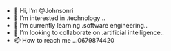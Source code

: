 - 👋 Hi, I’m @Johnsonri
- 👀 I’m interested in .technology
..
- 🌱 I’m currently learning .software engineering..
- 💞️ I’m looking to collaborate on .artificial intelligence..
- 📫 How to reach me ...0679874420

<!---
Johnsonri/Johnsonri is a ✨ special ✨ repository because its `README.md` (this file) appears on your GitHub profile.
You can click the Preview link to take a look at your changes.
--->
